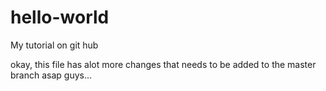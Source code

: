 # hello-world
My tutorial on git hub


okay, this file has alot more changes that needs to be added to the master branch asap guys...
